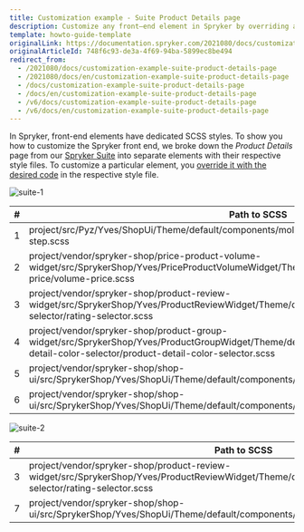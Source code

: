 ```yaml
---
title: Customization example - Suite Product Details page
description: Customize any front–end element in Spryker by overriding a respective SCSS file.
template: howto-guide-template
originalLink: https://documentation.spryker.com/2021080/docs/сustomization-example-suite-product-details-page
originalArticleId: 748f6c93-de3a-4f69-94ba-5899ec8be494
redirect_from:
  - /2021080/docs/сustomization-example-suite-product-details-page
  - /2021080/docs/en/сustomization-example-suite-product-details-page
  - /docs/сustomization-example-suite-product-details-page
  - /docs/en/сustomization-example-suite-product-details-page
  - /v6/docs/сustomization-example-suite-product-details-page
  - /v6/docs/en/сustomization-example-suite-product-details-page
---
```


In Spryker, front-end elements have dedicated SCSS styles. To show you how to customize the Spryker front end, we broke down the *Product Details* page from our [Spryker Suite](https://github.com/spryker-shop/suite) into separate elements with their respective style files. To customize a particular element, you [override it with the desired code](/docs/scos/dev/front-end-development/yves/atomic-frontend/managing-the-components/overriding-a-component.html) in the respective style file.

![suite-1](https://spryker.s3.eu-central-1.amazonaws.com/docs/Developer+Guide/Development+Guide/Front-End/Yves/Atomic+Frontend/%D0%A1ustomization+example+-+Suite+Product+Details+page/suite-1.png) 


| # | Path to SCSS |
| --- | --- |
| 1 | project/src/Pyz/Yves/ShopUi/Theme/default/components/molecules/breadcrumb-step/breadcrumb-step.scss |
| 2 | project/vendor/spryker-shop/price-product-volume-widget/src/SprykerShop/Yves/PriceProductVolumeWidget/Theme/default/components/molecules/volume-price/volume-price.scss |
| 3 | project/vendor/spryker-shop/product-review-widget/src/SprykerShop/Yves/ProductReviewWidget/Theme/default/components/molecules/rating-selector/rating-selector.scss |
| 4 | project/vendor/spryker-shop/product-group-widget/src/SprykerShop/Yves/ProductGroupWidget/Theme/default/components/molecules/product-detail-color-selector/product-detail-color-selector.scss |
| 5 | project/vendor/spryker-shop/shop-ui/src/SprykerShop/Yves/ShopUi/Theme/default/components/atoms/select/select.scss |
| 6 | project/vendor/spryker-shop/shop-ui/src/SprykerShop/Yves/ShopUi/Theme/default/components/atoms/button/button.scss |

![suite-2](https://spryker.s3.eu-central-1.amazonaws.com/docs/Developer+Guide/Development+Guide/Front-End/Yves/Atomic+Frontend/%D0%A1ustomization+example+-+Suite+Product+Details+page/suite-2.png) 

| # | Path to SCSS |
| --- | --- |
| 3 | project/vendor/spryker-shop/product-review-widget/src/SprykerShop/Yves/ProductReviewWidget/Theme/default/components/molecules/rating-selector/rating-selector.scss |
| 7 | project/vendor/spryker-shop/shop-ui/src/SprykerShop/Yves/ShopUi/Theme/default/components/molecules/pagination/pagination.scss |
